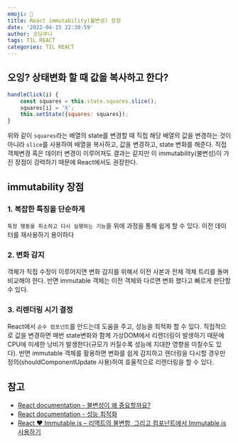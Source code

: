 ```yaml
---
emoji: 🔭
title: React immutability(불변성) 장점
date: '2022-04-15 22:30:59'
author: 코딩쿠니
tags: TIL REACT
categories: TIL REACT
---
```


## 오잉? 상태변화 할 때 값을 복사하고 한다?
```javascript
handleClick(i) {
    const squares = this.state.squares.slice();
    squares[i] = 'X';
    this.setState({squares: squares});
}
```
위와 같이 `squares`라는 배열의 state를 변경할 때 직접 해당 배열의 값을 변경하는 것이 아니라 `slice`를 사용하여 배열을 복사하고, 값을 변경하고, state 변화를 해준다. 직접 객체변경 혹은 데이터 변경이 이루어져도 결과는 같지만 이 immutability(불변성)이 가진 장점이 강력하기 때문에 React에서도 권장한다.

## immutability 장점
### 1. 복잡한 특징을 단순하게
`특정 행동을 취소하고 다시 실행하는 기능`을 위에 과정을 통해 쉽게 할 수 있다. 이전 데이터를 재사용하기 용이하다

### 2. 변화 감지
객체가 직접 수정이 이루어지면 변화 감지를 위해서 이전 사본과 전체 객체 트리를 돌며 비교해야 한다. 반면 immutable 객체는 이전 객체와 다르면 변화 했다고 빠르게 판단할 수 있다.

### 3. 리렌더링 시기 결정
React에서 `순수 컴포넌트`를 만드는데 도움을 주고, 성능을 최적화 할 수 있다. 직접적으로 값을 변경하면 매번 state변화와 함께 가상DOM에서 리렌더링이 발생하기 때문에 CPU에 미세한 낭비가 발생한다(규모가 커질수록 성능에 지대한 영향을 미칠수도 있다). 반면 immutable 객체를 활용하면 변화를 쉽게 감지하고 렌더링을 다시할 경우만 정의(shouldComponentUpdate 사용)하여 효율적으로 리렌더링을 할 수 있다.

## 참고
* [React documentation - 불변성이 왜 중요할까요?](https://ko.reactjs.org/tutorial/tutorial.html#why-immutability-is-important)
* [React documentation - 성능 최적화](https://ko.reactjs.org/docs/optimizing-performance.html#examples)
* [React ❤️ Immutable.js – 리액트의 불변함, 그리고 컴포넌트에서 Immutable.js 사용하기](https://velopert.com/3486)

```toc
```